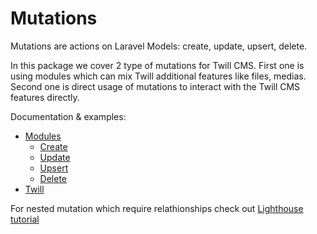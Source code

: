 # Mutations

Mutations are actions on Laravel Models: create, update, upsert, delete.

In this package we cover 2 type of mutations for Twill CMS. First one is using modules which can mix Twill additional features like files, medias.  
Second one is direct usage of mutations to interact with the Twill CMS features directly.

Documentation & examples:
*   [Modules][1]
    *   [Create][3]
    *   [Update][4]
    *   [Upsert][5]
    *   [Delete][6]
*   [Twill][2]

For nested mutation which require relathionships check out [Lighthouse tutorial](https://lighthouse-php.com/master/eloquent/nested-mutations.html#return-types-required)


[1]: https://github.com/kallefrombosnia/twill-graphql/tree/master/docs/mutations/modules
[2]: https://github.com/kallefrombosnia/twill-graphql/tree/master/docs/mutations/twill
[3]: https://github.com/kallefrombosnia/twill-graphql/tree/master/docs/mutations/modules/CREATE.md
[4]: https://github.com/kallefrombosnia/twill-graphql/tree/master/docs/mutations/modules/UPDATE.md
[5]: https://github.com/kallefrombosnia/twill-graphql/tree/master/docs/mutations/modules/UPSERT.md
[6]: https://github.com/kallefrombosnia/twill-graphql/tree/master/docs/mutations/modules/DELETE.md

